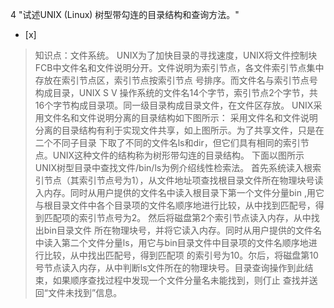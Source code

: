 4
"试述UNIX (Linux) 树型带勾连的目录结构和查询方法。"
- [x]  

> 知识点：文件系统。
> UNIX为了加快目录的寻找速度，UNIX将文件控制块FCB中文件名和文件说明分开。文件说明为索引节点，各文件索引节点集中存放在索引节点区，索引节点按索引节点
> 号排序。而文件名与索引节点号构成目录，UNIX S V
> 操作系统的文件名14个字节，索引节点2个字节，共16个字节构成目录项。同一级目录构成目录文件，在文件区存放。
> UNIX采用文件名和文件说明分离的目录结构如下图所示： 采用文件名和文件说明分离的目录结构有利于实现文件共享，如上图所示。为了共享文件，只是在二个不同子目录
> 下取了不同的文件名ls和dir，但它们具有相同的索引节点。UNIX这种文件的结构称为树形带勾连的目录结构。
> 下面以图所示UNIX树型目录中查找文件/bin/ls为例介绍线性检索法。
> 首先系统读入根索引节点（其索引节点号为1），从文件地址项查找根目录文件所在物理块号读入内存。同时从用户提供的文件名中读入根目录下第一个文件分量bin
> ,用它与根目录文件中各个目录项的文件名顺序地进行比较，从中找到匹配号，得到匹配项的索引节点号为2。 然后将磁盘第2个索引节点读入内存，从中找出bin目录文件
> 所在物理块号，并将它读入内存。同时从用户提供的文件名中读入第二个文件分量ls，用它与bin目录文件中目录项的文件名顺序地进行比较，从中找出匹配号，得到匹配项
> 的索引号为10。尔后，将磁盘第10号节点读入内存，从中判断ls文件所在的物理块号。目录查询操作到此结束，如果顺序查找过程中发现一个文件分量名未能找到，则仃止
> 查找并送回“文件未找到”信息。
